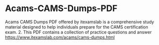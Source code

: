 # Acams-CAMS-Dumps-PDF
Acams CAMS Dumps PDF offered by itexamslab is a comprehensive study material designed to help individuals prepare for the CAMS certification exam. 2. This PDF contains a collection of practice questions and answer  https://www.itexamslab.com/acams/cams-dumps.html
